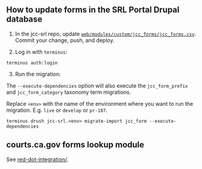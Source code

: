 ## How to update forms in the SRL Portal Drupal database

1) In the jcc-srl repo, update [`web/modules/custom/jcc_forms/jcc_forms.csv`](https://github.com/chapter-three/jcc-srl/blob/develop/web/modules/custom/jcc_forms/jcc_forms.csv). Commit your change, push, and deploy.

2) Log in with `terminus`:

```
terminus auth:login
```

3) Run the migration:

The `--execute-dependencies` option will also execute the `jcc_form_prefix` and `jcc_form_category` taxonomy term migrations.

Replace `<env>` with the name of the environment where you want to run the migration. E.g. `live` or `develop` or `pr-187`.

```
terminus drush jcc-srl.<env> migrate-import jcc_form --execute-dependencies
```

## courts.ca.gov forms lookup module

See [red-dot-integration/](red-dot-integration/).